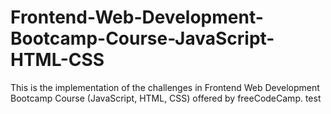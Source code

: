 # Frontend-Web-Development-Bootcamp-Course-JavaScript-HTML-CSS
This is the implementation of the challenges in Frontend Web Development Bootcamp Course (JavaScript, HTML, CSS) offered by freeCodeCamp.
test